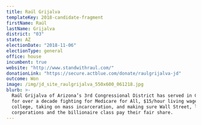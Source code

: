 ```yaml
---
title: Raúl Grijalva
templateKey: 2018-candidate-fragment
firstName: Raúl
lastName: Grijalva
district: "03"
state: AZ
electionDate: "2018-11-06"
electionType: general
office: house
incumbent: true
website: "http://www.standwithraul.com/"
donationLink: "https://secure.actblue.com/donate/raulgrijalva-jd"
outcome: Won
image: /img/jd_site_raulgrijalva_550x600_061218.jpg
blurb: >-
  Raúl Grijalva of Arizona’s 3rd Congressional District has served in Congress
  for over a decade fighting for Medicare for All, $15/hour living wage, free
  college, taking on mass incarceration, and making sure Wall Street, large
  corporations and the billionaire class pay their fair share.
---
```

